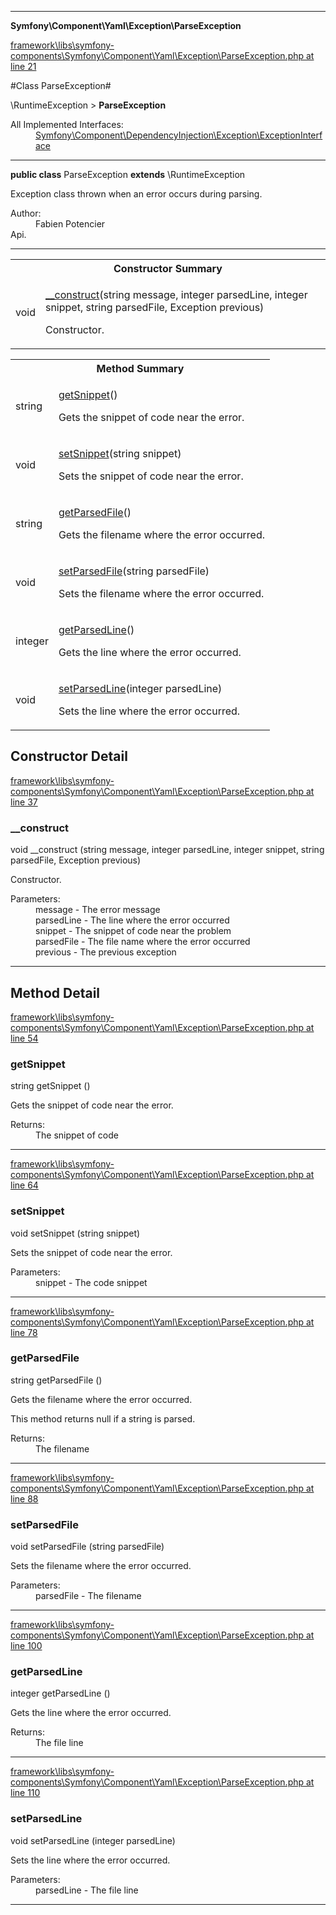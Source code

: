 

- - -

**Symfony\Component\Yaml\Exception\ParseException**


<a href="https://github.com/JeyDotC/Hirudo/blob/master/framework/libs/symfony-components/Symfony/Component/Yaml/Exception/ParseException.php#L21" target='_blank'>framework\libs\symfony-components\Symfony\Component\Yaml\Exception\ParseException.php at line 21</a>

#Class ParseException#

\RuntimeException &gt; **ParseException**


<dl>
<dt>All Implemented Interfaces:</dt>
<dd><a href="https://github.com/JeyDotC/Hirudo-docs/blob/master/Symfony/Component/DependencyInjection/Exception/ExceptionInterface.md">Symfony\Component\DependencyInjection\Exception\ExceptionInterface</a> </dd>
</dl>



- - -

<p><strong>public  class</strong> <span>ParseException</span>
<strong>extends</strong> \RuntimeException

</p>

<div class="comment" id="overview_description"><p>Exception class thrown when an error occurs during parsing.</p></div>

<dl>
<dt>Author:</dt>
<dd>Fabien Potencier <fabien@symfony.com></dd>
<dt>Api.</dt>
</dl>


<hr />

<table id="summary_constructor">
<tr><th colspan="2">Constructor Summary</th></tr>
<tr>
<td><span class='k'></span> <span class='nx'>void</span></td>
<td class="description"><p class="name"><a href="#__construct">__construct</a>(string message, integer parsedLine, integer snippet, string parsedFile, Exception previous)</p><p class="description">Constructor.</p></td>
</tr>
</table>

<table id="summary_method">
<tr><th colspan="2">Method Summary</th></tr>
<tr>
<td><span class='k'></span> <span class='nx'>string</span></td>
<td class="description"><p class="name"><a href="#getsnippet">getSnippet</a>()</p><p class="description">Gets the snippet of code near the error.</p></td>
</tr>
<tr>
<td><span class='k'></span> <span class='nx'>void</span></td>
<td class="description"><p class="name"><a href="#setsnippet">setSnippet</a>(string snippet)</p><p class="description">Sets the snippet of code near the error.</p></td>
</tr>
<tr>
<td><span class='k'></span> <span class='nx'>string</span></td>
<td class="description"><p class="name"><a href="#getparsedfile">getParsedFile</a>()</p><p class="description">Gets the filename where the error occurred.
</p></td>
</tr>
<tr>
<td><span class='k'></span> <span class='nx'>void</span></td>
<td class="description"><p class="name"><a href="#setparsedfile">setParsedFile</a>(string parsedFile)</p><p class="description">Sets the filename where the error occurred.</p></td>
</tr>
<tr>
<td><span class='k'></span> <span class='nx'>integer</span></td>
<td class="description"><p class="name"><a href="#getparsedline">getParsedLine</a>()</p><p class="description">Gets the line where the error occurred.</p></td>
</tr>
<tr>
<td><span class='k'></span> <span class='nx'>void</span></td>
<td class="description"><p class="name"><a href="#setparsedline">setParsedLine</a>(integer parsedLine)</p><p class="description">Sets the line where the error occurred.</p></td>
</tr>
</table>

<h2 id="detail_method">Constructor Detail</h2>

<a href="https://github.com/JeyDotC/Hirudo/blob/master/framework/libs/symfony-components/Symfony/Component/Yaml/Exception/ParseException.php#L37" target='_blank'>framework\libs\symfony-components\Symfony\Component\Yaml\Exception\ParseException.php at line 37</a>

<h3 id="__construct">__construct</h3>
<span class='k'></span> <span class='nx'>void</span> <span class='nf'>__construct</span> (string message, integer parsedLine, integer snippet, string parsedFile, Exception previous)

<div class="details">
<p>Constructor.</p><dl>
<dt>Parameters:</dt>
<dd>message - The error message</dd>
<dd>parsedLine - The line where the error occurred</dd>
<dd>snippet - The snippet of code near the problem</dd>
<dd>parsedFile - The file name where the error occurred</dd>
<dd>previous - The previous exception</dd>
</dl>

</div>

- - -

<h2 id="detail_method">Method Detail</h2>

<a href="https://github.com/JeyDotC/Hirudo/blob/master/framework/libs/symfony-components/Symfony/Component/Yaml/Exception/ParseException.php#L54" target='_blank'>framework\libs\symfony-components\Symfony\Component\Yaml\Exception\ParseException.php at line 54</a>

<h3 id="getSnippet()">getSnippet</h3>
<span class='k'></span> <span class='nx'>string</span> <span class='nf'>getSnippet</span> ()

<div class="details">
<p>Gets the snippet of code near the error.</p><dl>
<dt>Returns:</dt>
<dd>The snippet of code</dd>
</dl>

</div>

- - -


<a href="https://github.com/JeyDotC/Hirudo/blob/master/framework/libs/symfony-components/Symfony/Component/Yaml/Exception/ParseException.php#L64" target='_blank'>framework\libs\symfony-components\Symfony\Component\Yaml\Exception\ParseException.php at line 64</a>

<h3 id="setSnippet()">setSnippet</h3>
<span class='k'></span> <span class='nx'>void</span> <span class='nf'>setSnippet</span> (string snippet)

<div class="details">
<p>Sets the snippet of code near the error.</p><dl>
<dt>Parameters:</dt>
<dd>snippet - The code snippet</dd>
</dl>

</div>

- - -


<a href="https://github.com/JeyDotC/Hirudo/blob/master/framework/libs/symfony-components/Symfony/Component/Yaml/Exception/ParseException.php#L78" target='_blank'>framework\libs\symfony-components\Symfony\Component\Yaml\Exception\ParseException.php at line 78</a>

<h3 id="getParsedFile()">getParsedFile</h3>
<span class='k'></span> <span class='nx'>string</span> <span class='nf'>getParsedFile</span> ()

<div class="details">
<p>Gets the filename where the error occurred.</p><p>This method returns null if a string is parsed.</p><dl>
<dt>Returns:</dt>
<dd>The filename</dd>
</dl>

</div>

- - -


<a href="https://github.com/JeyDotC/Hirudo/blob/master/framework/libs/symfony-components/Symfony/Component/Yaml/Exception/ParseException.php#L88" target='_blank'>framework\libs\symfony-components\Symfony\Component\Yaml\Exception\ParseException.php at line 88</a>

<h3 id="setParsedFile()">setParsedFile</h3>
<span class='k'></span> <span class='nx'>void</span> <span class='nf'>setParsedFile</span> (string parsedFile)

<div class="details">
<p>Sets the filename where the error occurred.</p><dl>
<dt>Parameters:</dt>
<dd>parsedFile - The filename</dd>
</dl>

</div>

- - -


<a href="https://github.com/JeyDotC/Hirudo/blob/master/framework/libs/symfony-components/Symfony/Component/Yaml/Exception/ParseException.php#L100" target='_blank'>framework\libs\symfony-components\Symfony\Component\Yaml\Exception\ParseException.php at line 100</a>

<h3 id="getParsedLine()">getParsedLine</h3>
<span class='k'></span> <span class='nx'>integer</span> <span class='nf'>getParsedLine</span> ()

<div class="details">
<p>Gets the line where the error occurred.</p><dl>
<dt>Returns:</dt>
<dd>The file line</dd>
</dl>

</div>

- - -


<a href="https://github.com/JeyDotC/Hirudo/blob/master/framework/libs/symfony-components/Symfony/Component/Yaml/Exception/ParseException.php#L110" target='_blank'>framework\libs\symfony-components\Symfony\Component\Yaml\Exception\ParseException.php at line 110</a>

<h3 id="setParsedLine()">setParsedLine</h3>
<span class='k'></span> <span class='nx'>void</span> <span class='nf'>setParsedLine</span> (integer parsedLine)

<div class="details">
<p>Sets the line where the error occurred.</p><dl>
<dt>Parameters:</dt>
<dd>parsedLine - The file line</dd>
</dl>

</div>

- - -

